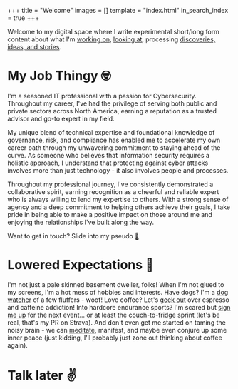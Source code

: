 +++
title = "Welcome"
images = []
template = "index.html"
in_search_index = true
+++

Welcome to my digital space where I write experimental short/long form content about what I'm [working on](https://johntuyen.com/posts/), [looking at](https://johntuyen.com/gaze/), processing [discoveries, ideas, and stories](https://johntuyen.com/wiretap/).

# My Job Thingy 🤓

I'm a seasoned IT professional with a passion for Cybersecurity. Throughout my career, I've had the privilege of serving both public and private sectors across North America, earning a reputation as a trusted advisor and go-to expert in my field.

My unique blend of technical expertise and foundational knowledge of governance, risk, and compliance has enabled me to accelerate my own career path through my unwavering commitment to staying ahead of the curve. As someone who believes that information security requires a holistic approach, I understand that protecting against cyber attacks involves more than just technology - it also involves people and processes.

Throughout my professional journey, I've consistently demonstrated a collaborative spirit, earning recognition as a cheerful and reliable expert who is always willing to lend my expertise to others. With a strong sense of agency and a deep commitment to helping others achieve their goals, I take pride in being able to make a positive impact on those around me and enjoying the relationships I've built along the way.

Want to get in touch? Slide into my pseudo [💬](https://forms.gle/1g8coYT3HQXdQVRKA)

# Lowered Expectations 🎢

I'm not just a pale skinned basement dweller, folks! When I'm not glued to my screens, I'm a hot mess of hobbies and interests. Have dogs? I'm a [dog watcher](./gaze/doggos) of a few fluffers - woof! Love coffee? Let's [geek out](./gaze/experiment-hardness/) over espresso and caffeine addiction! Into hardcore endurance sports? I'm scared but [sign me up](./gaze/running/) for the next event... or at least the couch-to-fridge sprint (let's be real, that's my PR on Strava). And don't even get me started on taming the noisy brain - we can [meditate](./posts/personal-10dayspt1/), manifest, and maybe even conjure up some inner peace (just kidding, I'll probably just zone out thinking about coffee again).️

# Talk later ✌️